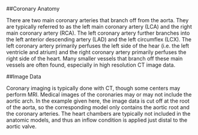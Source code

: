 ##Coronary Anatomy

There are two main coronary arteries that branch off from the aorta. They are typically referred to as the left main coronary artery (LCA) and the right main coronary artery (RCA). The left coronary artery further branches into the left anterior descending artery (LAD) and the left circumflex (LCX). The left coronary artery primarily perfuses the left side of the hear (i.e. the left ventricle and atrium) and the right coronary artery primarily perfuses the right side of the heart. Many smaller vessels that branch off these main vessels are often found, especially in high resolution CT image data.

##Image Data

Coronary imaging is typically done with CT, though some centers may perform MRI. Medical images of the coronaries may or may not include the aortic arch. In the example given here, the image data is cut off at the root of the aorta, so the corresponding model only contains the aortic root and the coronary arteries. The heart chambers are typically not included in the anatomic models, and thus an inflow condition is applied just distal to the aortic valve.
